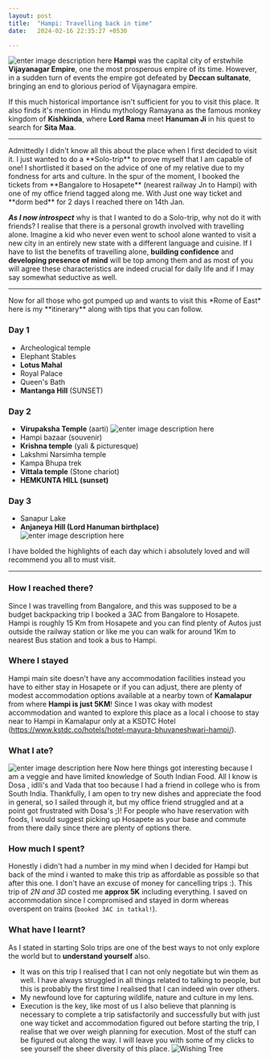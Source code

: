 ```yaml
---
layout: post
title:  "Hampi: Travelling back in time"
date:   2024-02-16 22:35:27 +0530

---
```

![enter image description here](https://lh3.googleusercontent.com/pw/ABLVV85NdVxQJxUkEGbTUuSFUPSwMPi2fmFza0K7t8hDEZJgZ9BpTWxVzx2KCeYL-70ecx90YpJRFpNOdYLbPJe05hdghlxnjvfvbyFoSYC30S0d6kHqqmnfS4O5kTFsfefnh1PUX21vwKNbjcgpN7tF_Kg2J0UvV06UOkhEQrluExdOnvGv6thKTaoOc6rONZ5KQwKkwlc1zyD6sf2mmT4UUd0nfCSi_KVhUPDCtI7RWBSanwpHcStAJwCdkdHTpLpt9GhlQFhpX2qIvXv5Ck7qDqpSWOAJbKtEEyLI4HlXSaA31hlGBLdiR8TGKWBIKHi-WRdukTiw5hDYnHqn-iNDcO2j8IzabQT1N13DWJCPSiVOY-G2cT9Ahtyl0ZPpIU_dyfqixHu5KIGUYY-_8d6vbXes60RTud-J78rV_nQi5NZdiVsN3eXTj6XaPseU0hYHOfRmowRkNJMQf4lscnMVpje50mHm3O7_0dK4EzakGPC26LKO6l-SQxFFUJHQapp2ibR1HBWBWgqU7Pg0-Lo2oFtUcxIIogwa_TsUYOvuff12LsxLWER3Lcv4jlfEF-9JKdPrpLIzTiAaGUk_va84EqynwstbAlUQqyfgNqF-_tHFdc9ZJwdQ-GfJx4Jp7u9QDKu2wdlZx6AeSsccmPDHb_-Hy202L-OA57n788ikC-E0wF1cwgwj125ZOXO8Evdvx2QvDDKZLtCm16JQz2ldQ0_QCA9oMrQ8VmhHyFDD71jO6PHBjvJx-0kP_UbdMtzPC6ru8gYk4T28XjDG9lNknHGokgfbqpW2DC0nq61XjiEbwmqYb4M98a5LGPouwbKWVq_O5FYvJPFdZBymi00KJCNkQoJzXeVc5adIAOGUTVn0PJk1EJHTj4FOrp1EDJfMJ0vK5JEGfa8hJYHh8m6-_KUNpD6uWM22UjIagEsN-En5JWQWGmPEoBBR6F7L8tVgP1ZaNJMJ8LPFkfDVWyBv6kAcXZFVOLKGci95dd_hYyvLwE88n4Z6OK3AmRJc7g8=w1685-h948-s-no?authuser=3)
**Hampi** was the capital city of erstwhile **Vijayanagar Empire**, one the most prosperous empire of its time. However, in a sudden turn of events the empire got defeated by **Deccan sultanate**, bringing an end to glorious period of Vijaynagara empire.

 If this much historical importance isn't sufficient for you to visit this place.
It also finds it's mention in Hindu mythology Ramayana as the famous monkey kingdom of **Kishkinda**, where **Lord Rama** meet **Hanuman Ji** in his quest to search for **Sita Maa**.
<hr/>
Admittedly I didn't know all this about the place when I first decided to visit it. I just wanted to do a **Solo-trip** to prove myself that I am capable of one! I shortlisted it based on the advice of one of my relative due to my fondness for arts and culture. In the spur of the moment, I booked the tickets from **Bangalore to Hosapete** (nearest railway Jn to Hampi) with one of my office friend tagged along me. With Just one way ticket and **dorm bed** for 2 days I reached there on 14th Jan.

***As I now introspect*** why is that I wanted to do a Solo-trip, why not do it with friends? I realise that there is a personal growth involved with travelling alone. Imagine a kid who never even went to school alone wanted to visit a new city in an entirely new state with a different language and cuisine. If I have to list the benefits of travelling alone, **building confidence** and **developing presence of mind** will be top among them and as most of you will agree these characteristics are indeed crucial for daily life and if I may say somewhat seductive as well.
<hr/>
Now for all those who got pumped up and wants to visit this *Rome of East* here is my **itinerary** along with tips that you can follow.

### Day 1
 - Archeological temple
- Elephant Stables
- **Lotus Mahal**
- Royal Palace
- Queen's Bath
- **Mantanga Hill** (SUNSET)

### Day 2
 - **Virupaksha Temple** (aarti)
 ![enter image description here](https://lh3.googleusercontent.com/pw/ABLVV87XgmOAhV10Z0dnz_S3vUMY2xaQlG3C60cjol0bI2rR4Hb2afvrUZelkd588KdVHV3Q1B1MJjOE5x4SXQfRbb4DmA9TpxvyvYFEj1v-ELgNTu86rjHk0a5f8omjc89Y-VpcWwHypYfl1TChLk6Z9XfO2jhTs-dP0coLHR3R__0RSMQib0DQu6PLht1aMvKd3v7golMHqopOT27FKAfT-cP0npNuCrTTGva0LFostZ2PTyGdbQ06Q61lmJqHQitVBQQ8CwA_4TP4jXk5x0YpNN2Xv6h5GdWhiJ0S0tIVlZvEHiZRvWT2giCUszQQP5wPdgBVoLzqvx0jlotQat86SA4peAG6RKusTtnLdD5tOe4q8q39HbGxs_k6U3aPS4nVBk2NCFsoZMD4w7qWB80Tyvf3Zx9cRG1azHunPzQsQbC-UWwgnZ_zBOuf-wuCqXMJdoj3gIeyZncQJv_2HU4eDs-sCIYPnV8fS8_t8vyJtezeWRjtDNhgopkQ_v-jrf26wjincvBxDwzQwXER39PSXls-_Zq93BxOsLfvZj-k9fkCJw3iyhPYh_g7kbse6Qsr8NdVwW8tbQCJ_uoxDUtGskA4SPc46JaeY3EBa3-wg5fVFCFdMQnITze50YXjEV0PlN8rQVRXrr6jgpCiSaGLox1wgRzCT1WPTkn-WQYlyDyNCLL6rN7LglOl_NCBZkwziyPtnzStUKNXb_CAGrO-nzRPRYGT2WvA4rXz5WMADxzFN0k_cExY66869sYHpG4JMbzP4L9Pvf6tLPF4QByPxrBT7vIqDwvB0hmt5F2g9t3EdqsjZzrvcIANxnlSbTvzukuQRLSvYerRtc47pbSiehO3NIqxG03IkQkt1h-hZPg69q2kW3-StDWaoWF5kDV-Hse4x1LTBlxgy-6N36k_U3nAf8mFZQ_5MgHL6Ao5bRY8lJXdZUgBVp_XxwMdY61IkHqn2iU4FIhsMR14xKF-2IHNPKbJMG4wu_PXaXGU_9oZ5-LFJg626Hn_U2pa0PQ=w711-h948-s-no?authuser=3)
- Hampi bazaar (souvenir)
- **Krishna temple** (yali & picturesque)
- Lakshmi Narsimha temple
- Kampa Bhupa trek
- **Vittala temple** (Stone chariot)
- **HEMKUNTA HILL (sunset)**

### Day 3

 - Sanapur Lake
- **Anjaneya Hill (Lord Hanuman birthplace)**
![enter image description here](https://lh3.googleusercontent.com/pw/ABLVV86Z6sPewjOTa75VXVF4W5Shmuqo1UF_mMcEaWIWrtkS8PHeXT6ZOZaYDmatAP7-08APR2C_Qthm8rll10-XybRV6S3cwBA9HcQ9xLfa6u9hUIpL_pZy57CjPIGL-yW6dhzEAawkRhsvohB6xwqUw6GNJWqfbShVmvDD1P-o8nRGGtBus5edxX-0jR_fkeYT37vUbjlvWLpxSlvfXN9s5ZVNJcjEdwafCpxDZ5OAaOl2p7RAE-RKJlwJXWREgYzrRgOARIoUG08I_tAgSjHTZbPhhmDAUAcaDArp0Ump1w7ESBYrqFaBeGJHx9F5Gqb_f-q6Gno-fAVetvUkgYqqlQJDpTiGB8PcUY4JvChvqc9_Drje0Ib2Bg2p5b-tCmxftD_-qe_L-g4tSe8TCiYJ5CXuDhXW2dQb49d-2aBUGnnCXFMWLDVC8cGDoZv1QT77DFBxF0idbDc6VHNbhgdRUigghiENLt1cQozq6W87xo-MmlhSKlA_WMPim4e9ec91m7acEeMnibDTMxiI87VCEJ2v59GvAf8d3U0EmDbxIn5ghr0LGFI5cXwbxukIYnsuK89T-mMZbk5VB8z9N9yig0a-pILTtPxsBckqPYWWbnljiNsmYMdOtCEbHpzvhDUD-1I_BUOkr_GuPf_UWryzDPT17rPPxNL2MoA9mVgAObSRP6tu2K6OIlRFVGIAZFf98ynHIsE4mO1QRW9ju1a0iHdyIxoL6zgfKLcdmTjtdgjJ81AXWBp198GTVOsQBQFAembIKfwld8nYFZRR6fOBQz8R6fb0MEEweBgOb8oQAvuzEihIrfcqifYcmHeCzqyM2xhrAHGT_M2ovslNG13r42FxytUigaC2NTmXITcl7OpEUUM_8RLDDzEpSGOdh5CbiEOGyrLd9t44OGZ-6g9KUeU_jvQwtTWZ0RZEg7yUHGPNDnTGeMCHtus1xTLAqdKLsCa5nUBR89uGwyQdIncheUcVym5R-KfZy4w9jcK570mNYcMAzo61WLQyfzOFUAE=w711-h948-s-no?authuser=3)

I have bolded the highlights of each day which i absolutely loved and will recommend you all to must visit.
<hr/>

### How  I reached there?
Since I was travelling from Bangalore, and this was supposed to be a budget backpacking trip I booked a 3AC from Bangalore to Hosapete. Hampi is roughly 15 Km from Hosapete and you can find plenty of Autos just outside the railway station  or like me you can walk for around 1Km to nearest Bus station and took a bus to Hampi.
### Where I stayed
Hampi main site doesn't have any accommodation facilities instead you have to either stay in Hosapete or if you can adjust, there are plenty of modest accommodation options available at a nearby town of **Kamalapur** from where **Hampi is just 5KM**!
Since I was okay with modest accommodation and wanted to explore this place as a local i choose to stay near to Hampi in Kamalapur only at a KSDTC Hotel (https://www.kstdc.co/hotels/hotel-mayura-bhuvaneshwari-hampi/).
### What I ate?
![enter image description here](https://lh3.googleusercontent.com/pw/ABLVV86dVca_MOC9Y7fXpWLKxp1sKlRz_L0p_JvfYksT74z-6VtKmK7-SboZx-w4KB07yzabyfjgnXPpKN28BsprEXszUy5-46LzWK7g77H32kBoCvHYsdRV2biO4dpkoG0j3t91dUV_CYEYOz7tMMmERF106RGK9RiUzHo9Ypt3QmfbnY1-Q_L5b8X16G6LYRhqplEgT9DSFSgKaO7D-mCebbLZvfsfWBPd6nDsxNfTqJmmhcv3JUwn9CN8CQjdsqiTGb5lTuFfplJtZ__yAAIQIfI_h9LHGcRFJRAZf9xE7ieeqXclS4lQwUFQr0BFWRcWKBcuzrM2ExDDOJH4gsC7FPT4M8NIh96PQmHh46qmlsDykXm0GTXmEyP5IslgiRafZ0ia5hQpf9Kdg7xCGAjRpdNc7LDuh-QftEoTqCqdcqOM-xX2xlEDGrFzOz8jezXzVLwkWf1eGYvtJLF50gvXe9XxIpaml0ZpKAeMARw9Za3Jzxx3iN4WdDU6V86Xm2OXNzupKnFski8SNqEyHqchngqpmOktAACA8remNihE_-iPEKd0ZlOWlmmm2aWB8lvouo5V8Cragxr6GysBMYLTEEYL8CyipPXaNcwxF5jplm6UZ2-oYCyTZJmH5FBiLvu6HhVy-CVyhEiikUz2ORY7ATorEa8d4B_LB-Jv8dJZDrImi5X97iyHK5Fl7RPkRSJqw_uYcB5usPiItY53-6KbqfNn940xGjtAMxxp7MxK8vF5IYX_4gY4McxEmYWnL8iCSwDUxy749x55EcUwwYG4SILOuh1fOAWGPbJffXnLq8ApEvfKj3o475Qf9CkeDc2To97wGQlBMHtFQw9-ontWMyptu8hdqYBj2OkYTp2sZp51Hhf_u24p4D4tIkN_kleRNqb75Vlv9ND5Dg4fC9FbABYCW-j8kCSW3F45s5dQTZU-mhmg7kr417790iJBSqeJnaiwxzCAJ_aSd8JeQczC0zHfcazu6UozFOktWXN3Hkgq94UYv1j3gTEO02UWUQY=w1235-h948-s-no?authuser=3)
Now here things got interesting because I am a veggie and have limited knowledge of South Indian Food. All I know is Dosa , idlli's and Vada that too because I had a friend in college who is from South India. Thankfully, I am open to try new dishes and appreciate the food in general, so I sailed through it, but my office friend struggled and at a point got frustrated with Dosa's ;)! For people who have reservation with foods, I would suggest picking up Hosapete as your base and commute from there daily since there are plenty of options there.
### How much I spent?
Honestly i didn't had a number in my mind when I decided for Hampi but back of the mind i wanted to make this trip as affordable as possible so that after this one. I don't have an excuse of money for cancelling trips :).
This trip of *2N and 3D* costed me **approx 5K** including everything.
I saved on accommodation since I compromised and stayed in dorm whereas overspent on trains (``booked 3AC in tatkal!``).

### What have I learnt?
As I stated in starting Solo trips are one of the best ways to not only explore the world but to **understand yourself** also. 
- It was on this trip I realised that I can not only negotiate but win them as well. I have always struggled in all things related to talking to people, but this is probably the first time I realised that I can indeed win over others.
- My newfound love for capturing wildlife, nature and culture in my lens.
- Execution is the key, like most of us I also believe that planning is necessary to complete a trip satisfactorily and successfully but with just one way ticket and accommodation figured out before starting the trip, I realise that we over weigh planning for execution. Most of the stuff can be figured out along the way.
I will leave you with some of my clicks to see yourself the sheer diversity of this place.
![Wishing Tree](https://lh3.googleusercontent.com/pw/ABLVV84x-eru8S9yGwsf5ZrIqsBfkGEN833shpVES0tKobrDFZsNEfScp8R-32eI68Lf6gtzyyfvI2zuj1fKKFrohQgesDuWoIKAbVHxYu6JS8wobHJKkRzL7GuZo3hrglHSGFtbltqdS-RmagNya5A6hvp7Dz8qwQT9TAY4pv-kg-P4t3td1JUbG-_SRTr6zK4jULztDGGtASZF0O4NnkkRPxbANryVCdlHHPDjD1KRXkuQ567FxeyhcqxUddlzAutpmUcaLV_ivdsp8BNUyJlar8UELo6sb5HYlZ1rPbgPN0sF1rkIRkxJ4AAjEPCSgUmuB4rcwCuy8IMqZb3euhSykZCwtxkQnr1WLc3EOgVUSmwXwpflVnIjlrqFzMliFxBka44auhQkVmzwh4Zai7_GyWGfdu-3GHHiwQSK0ZBDpUm9QsBqsir4-WRg0oz0eIOgpUKaQ2IH4XaS9NzjaObyP9t3RiEODS8HHO7BqOIHgAnWtQLqrIEJGbW5jhBjkxg91iM0BAGfFjQyszIpcMsRFTTF57AbgzPxowUZ2FFTHujfO8bnfqfTVohR5Ki6y5IVxPF3fSO32w6v7bOQSTq_nZK_-lKCnCn2vExMJe3igiTO27GVgkbEr3qsB8YrN_3vkk2QVcO5vp7EFl6OwsokJq5CQiR9pq4Gxr_x9GlbSl8scGVKY5rROiH4Xd6arh28xLpy0X-8UeJWTVPJ52SoK1Wt-xWw3K1rRCrHZ5ikY_4SSoJsq5G2A-X_9kWLQI2G6y-tDAhlB9rmOGrBv4OdCGsjj-btD5kpCxbnUBvPAmvlQZ-Skhb_9yg9ehnWtqLe0YwOcAp0Eu1vMCdjg2w8aqqNFCjm9LNQdhkMvDufKcoYmy07jBaAaZqv3BCZgFJb1WHTfIxz1l6VW4c79qi1zyWwW0QHRSJKidex9DKLgPogdW-vOffPbKc0Q7YpErZh-oA-tZrJamWLPT-5ny-epeLl_xi3z3eLlBVhBdvOfSF6mNI40Tvti2UzCgPcTXw=w711-h948-s-no?authuser=3)

<!--stackedit_data:
eyJoaXN0b3J5IjpbLTEwODI1MTEzMTIsOTg4NDU4NzUzLC0yNT
k0NzIxMjMsLTgyODE3OTM3Miw5MzgwMTM1MzcsOTM4MDEzNTM3
LC0xNDM0MjQ2MjMxLDYyNjUzNzAzMSwtNTMzOTYyODYzLC05Nj
Y0OTgyMzMsMTI4ODA2MzY5LDY5OTE1MDk5OCw1ODUzNTg3OTQs
LTIxMjUxMjA5MjYsLTQ5NDg0NTA4OSwtNTA4OTcxODQsLTEwMT
c3NzA0NTEsLTEyMDMzNjg0NDcsODc0NjMwMTA1LDIxMDY3NDU5
OV19
-->